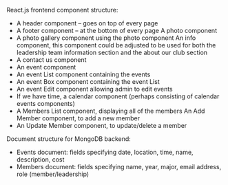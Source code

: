 React.js frontend component structure: 
 - A header component – goes on top of every page 
 - A footer component – at the bottom of every page A photo component 
 - A photo gallery component using the photo component An info component, this component could be adjusted to be used for both the leadership team information section and the about our club section 
 - A contact us component 
 - An event component 
 - An event List component containing the events 
 - An event Box component containing the event List 
 - An event Edit component allowing admin to edit events 
 - If we have time, a calendar component (perhaps consisting of calendar events components) 
 - A Members List component, displaying all of the members An Add Member component, to add a new member 
 - An Update Member component, to update/delete a member

Document structure for MongoDB backend: 
- Events document: fields specifying date, location, time, name, description, cost 
- Members document: fields specifying name, year, major, email address, role (member/leadership)
